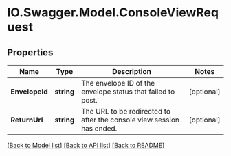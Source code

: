 # IO.Swagger.Model.ConsoleViewRequest
## Properties

Name | Type | Description | Notes
------------ | ------------- | ------------- | -------------
**EnvelopeId** | **string** | The envelope ID of the envelope status that failed to post. | [optional] 
**ReturnUrl** | **string** | The URL to be redirected to after the console view session has ended. | [optional] 

[[Back to Model list]](../README.md#documentation-for-models) [[Back to API list]](../README.md#documentation-for-api-endpoints) [[Back to README]](../README.md)

